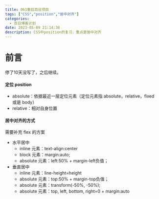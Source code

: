 ```yaml
---
title: 061重启百日项目
tags: ["CSS","position","居中对齐"]
categories:
  - 百日博客计划
date: 2023-05-09 21:14:30
description: CSS中position的复习，重点是居中对齐
---
```


# 前言

停了10天没写了，之后继续。

#### 定位 position

- absolute：依据最近一层定位元素（定位元素指 absolute，relative，fixed 或是 body）
- relative：相对自身位置

#### 居中对齐的方式

需要补充 flex 的方案

- 水平居中
  - inline 元素：text-align:center
  - block 元素：margin:auto;
  - absolute 元素：left:50% + margin-left负值；
- 垂直居中
  - inline 元素：line-height=height
  - absolute 元素：top:50% + margin-top负值；
  - absolute 元素：transform(-50%, -50%);
  - absolute 元素：top, left, bottom, right=0 + margin:auto